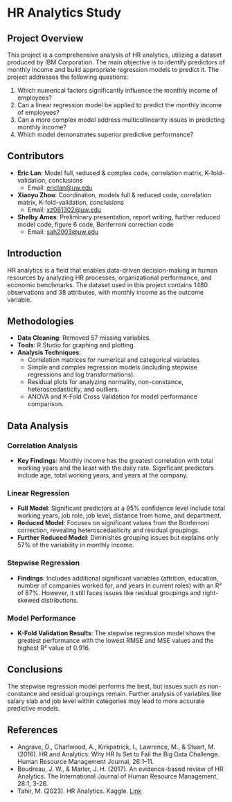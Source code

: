 # HR Analytics Study

## Project Overview

This project is a comprehensive analysis of HR analytics, utilizing a dataset produced by IBM Corporation. The main objective is to identify predictors of monthly income and build appropriate regression models to predict it. The project addresses the following questions:

1. Which numerical factors significantly influence the monthly income of employees?
2. Can a linear regression model be applied to predict the monthly income of employees?
3. Can a more complex model address multicollinearity issues in predicting monthly income?
4. Which model demonstrates superior predictive performance?

## Contributors

- **Eric Lan**: Model full, reduced & complex code, correlation matrix, K-fold-validation, conclusions
  - Email: ericlan@uw.edu
- **Xiaoyu Zhou**: Coordination, models full & reduced code, correlation matrix, K-fold-validation, conclusions
  - Email: xz081302@uw.edu
- **Shelby Ames**: Preliminary presentation, report writing, further reduced model code, figure 6 code, Bonferroni correction code
  - Email: sah2003@uw.edu

## Introduction

HR analytics is a field that enables data-driven decision-making in human resources by analyzing HR processes, organizational performance, and economic benchmarks. The dataset used in this project contains 1480 observations and 38 attributes, with monthly income as the outcome variable.

## Methodologies

- **Data Cleaning**: Removed 57 missing variables.
- **Tools**: R Studio for graphing and plotting.
- **Analysis Techniques**: 
  - Correlation matrices for numerical and categorical variables.
  - Simple and complex regression models (including stepwise regressions and log transformations).
  - Residual plots for analyzing normality, non-constance, heteroscedasticity, and outliers.
  - ANOVA and K-Fold Cross Validation for model performance comparison.

## Data Analysis

### Correlation Analysis
- **Key Findings**: Monthly income has the greatest correlation with total working years and the least with the daily rate. Significant predictors include age, total working years, and years at the company.

### Linear Regression
- **Full Model**: Significant predictors at a 95% confidence level include total working years, job role, job level, distance from home, and department.
- **Reduced Model**: Focuses on significant values from the Bonferroni correction, revealing heteroscedasticity and residual groupings.
- **Further Reduced Model**: Diminishes grouping issues but explains only 57% of the variability in monthly income.

### Stepwise Regression
- **Findings**: Includes additional significant variables (attrition, education, number of companies worked for, and years in current roles) with an R² of 87%. However, it still faces issues like residual groupings and right-skewed distributions.

### Model Performance
- **K-Fold Validation Results**: The stepwise regression model shows the greatest performance with the lowest RMSE and MSE values and the highest R² value of 0.916.

## Conclusions

The stepwise regression model performs the best, but issues such as non-constance and residual groupings remain. Further analysis of variables like salary slab and job level within categories may lead to more accurate predictive models.

## References

- Angrave, D., Charlwood, A., Kirkpatrick, I., Lawrence, M., & Stuart, M. (2016). HR and Analytics: Why HR Is Set to Fail the Big Data Challenge. Human Resource Management Journal, 26:1–11.
- Boudreau, J. W., & Marler, J. H. (2017). An evidence-based review of HR Analytics. The International Journal of Human Resource Management, 28:1, 3-26.
- Tahir, M. (2023). HR Analytics. Kaggle. [Link](https://www.kaggle.com/datasets/mohammadkaiftahir/hr-analytics)


